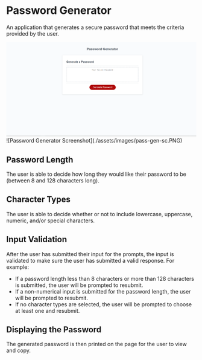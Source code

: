 # Password Generator
An application that generates a secure password that meets the criteria provided by the user.

<img src="./assets/images/pass-gen-sc.PNG" />
![Password Generator Screenshot](./assets/images/pass-gen-sc.PNG)

## Password Length
The user is able to decide how long they would like their password to be (between 8 and 128 characters long).

## Character Types
The user is able to decide whether or not to include lowercase, uppercase, numeric, and/or special characters.

## Input Validation
After the user has submitted their input for the prompts, the input is validated to make sure the user has submitted a valid response. For example:
- If a password length less than 8 characters or more than 128 characters is submitted, the user will be prompted to resubmit.
- If a non-numerical input is submitted for the password length, the user will be prompted to resubmit.
- If no character types are selected, the user will be prompted to choose at least one and resubmit.

## Displaying the Password
The generated password is then printed on the page for the user to view and copy.
